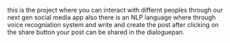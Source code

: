 <!-- This is the project craeted by Ehsan Ahmed and Abdul Moiz  -->
this is the project where you can interact with differnt peoples through our next gen social media app
also there is an NLP language where through voice recogniation system and write and create the post after clicking on the share button your post can be shared in the dialoguepan.